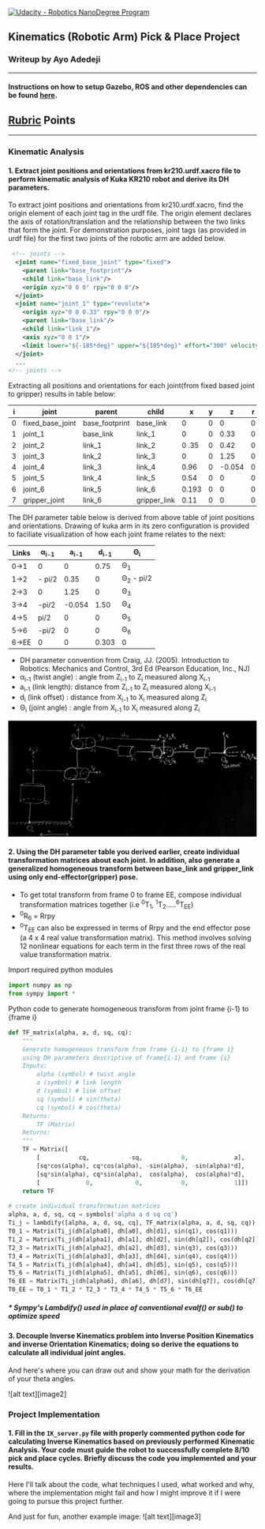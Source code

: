 [![Udacity - Robotics NanoDegree Program](https://s3-us-west-1.amazonaws.com/udacity-robotics/Extra+Images/RoboND_flag.png)](https://www.udacity.com/robotics)

## Kinematics (Robotic Arm) Pick & Place Project
### Writeup by Ayo Adedeji

---
#### Instructions on how to setup Gazebo, ROS and other dependencies can be found [here](./setup_guide.md).

## [Rubric](https://review.udacity.com/#!/rubrics/972/view) Points
---
### Kinematic Analysis
#### 1. Extract joint positions and orientations from kr210.urdf.xacro file to perform kinematic analysis of Kuka KR210 robot and derive its DH parameters.

To extract joint positions and orientations from kr210.urdf.xacro, find the origin element of each joint tag in the urdf file. The origin element declares the axis of rotation/translation and the relationship between the two links that form the joint. For demonstration purposes, joint tags (as provided in urdf file) for the first two joints of the robotic arm are added below.

```xml
 <!-- joints -->
  <joint name="fixed_base_joint" type="fixed">
    <parent link="base_footprint"/>
    <child link="base_link"/>
    <origin xyz="0 0 0" rpy="0 0 0"/>
  </joint>
  <joint name="joint_1" type="revolute">
    <origin xyz="0 0 0.33" rpy="0 0 0"/>
    <parent link="base_link"/>
    <child link="link_1"/>
    <axis xyz="0 0 1"/>
    <limit lower="${-185*deg}" upper="${185*deg}" effort="300" velocity="${123*deg}"/>
  </joint>
  ...
<!-- joints -->
```
Extracting all positions and orientations for each joint(from fixed based joint to gripper) results in table below:

i | joint | parent | child | x | y | z | r | p | y |
--- | --- | --- | --- | --- | --- | --- | --- | --- | --- |
0 | fixed_base_joint | base_footprint | base_link | 0 | 0 | 0 | 0 | 0 | 0 |
1 | joint_1 | base_link | link_1 | 0 | 0 | 0.33 | 0 | 0 | 0 |
2 | joint_2 | link_1 | link_2 | 0 .35| 0 | 0.42 | 0 | 0 | 0 |
3 | joint_3 | link_2 | link_3 | 0 | 0 | 1.25 | 0 | 0 | 0 |
4 | joint_4 | link_3 | link_4 | 0.96 | 0 | -0.054 | 0 | 0 | 0 |
5 | joint_5 | link_4 | link_5 | 0.54 | 0 | 0 | 0 | 0 | 0 |
6 | joint_6 | link_5 | link_6 | 0.193 | 0 | 0 | 0 | 0 | 0 |
7 | gripper_joint | link_6 | gripper_link | 0.11 | 0 | 0 | 0 | 0 | 0 |

The DH parameter table below is derived from above table of joint positions and orientations. Drawing of kuka arm in its zero configuration is provided to faciliate visualization of how each joint frame relates to the next:

Links | α<sub>i-1</sub> | a<sub>i-1</sub> | d<sub>i-1</sub> | Θ<sub>i</sub>
--- | --- | --- | --- | ---
0->1 | 0 | 0 | 0.75 | Θ<sub>1</sub>
1->2 | - pi/2 | 0.35 | 0 | Θ<sub>2</sub> - pi/2
2->3 | 0 | 1.25 | 0 | Θ<sub>3</sub>
3->4 |  -pi/2 | -0.054 | 1.50 | Θ<sub>4</sub>
4->5 | pi/2 | 0 | 0 | Θ<sub>5</sub>
5->6 | -pi/2 | 0 | 0 | Θ<sub>6</sub>
6->EE | 0 | 0 | 0.303 | 0

* DH parameter convention from Craig, JJ. (2005). Introduction to Robotics: Mechanics and Control, 3rd Ed (Pearson Education, Inc., NJ)
* α<sub>i-1</sub>  (twist angle) : angle from Z<sub>i-1</sub> to Z<sub>i</sub> measured along X<sub>i-1</sub>
* a<sub>i-1</sub> (link length): distance from Z<sub>i-1</sub> to Z<sub>i</sub> measured along X<sub>i-1</sub>
* d<sub>i</sub>  (link offset) : distance from X<sub>i-1</sub> to X<sub>i</sub> measured along Z<sub>i</sub>
* Θ<sub>i</sub>  (joint angle) : angle from X<sub>i-1</sub> to X<sub>i</sub> measured along Z<sub>i</sub>

<p align="center"> <img src="./misc_images/kuka_arm_zero_configuration.png"> </p>

#### 2. Using the DH parameter table you derived earlier, create individual transformation matrices about each joint. In addition, also generate a generalized homogeneous transform between base_link and gripper_link using only end-effector(gripper) pose.

* To get total transform from frame 0 to frame EE, compose individual transformation matrices together (i.e <sup>0</sup>T<sub>1</sub>, <sup>1</sup>T<sub>2</sub>…..<sup>6</sup>T<sub>EE</sub>)
* <sup>0</sup>R<sub>6</sub> = Rrpy
* <sup>0</sup>T<sub>EE</sub>  can also be expressed in terms of Rrpy and the end effector pose (a 4 x 4 real value transformation matrix). This method involves solving 12 nonlinear equations for each term in the first three rows of the real value transformation matrix.

Import required python modules
```python
import numpy as np
from sympy import *
```

Python code to generate homogeneous transform from joint frame {i-1} to {frame i}
```python
def TF_matrix(alpha, a, d, sq, cq):
    """
    Generate homogeneous transform from frame {i-1} to {frame i}
    using DH parameters descriptive of frame{i-1} and frame {i}
    Inputs:
        alpha (symbol) # twist angle
        a (symbol) # link length
        d (symbol) # link offset
        sq (symbol) # sin(theta)
        cq (symbol) # cos(theta)
    Returns:
        TF (Matrix)
    Returns:
    """
    TF = Matrix([
        [           cq,           -sq,           0,             a],
        [sq*cos(alpha), cq*cos(alpha), -sin(alpha), -sin(alpha)*d],
        [sq*sin(alpha), cq*sin(alpha),  cos(alpha),  cos(alpha)*d],
        [             0,            0,           0,             1]])
    return TF
```

```python
# create individual transformation matrices
alpha, a, d, sq, cq = symbols('alpha a d sq cq')
Ti_j = lambdify([alpha, a, d, sq, cq], TF_matrix(alpha, a, d, sq, cq))
T0_1 = Matrix(Ti_j(dh[alpha0], dh[a0], dh[d1], sin(q1), cos(q1)))
T1_2 = Matrix(Ti_j(dh[alpha1], dh[a1], dh[d2], sin(dh[q2]), cos(dh[q2])))
T2_3 = Matrix(Ti_j(dh[alpha2], dh[a2], dh[d3], sin(q3), cos(q3)))
T3_4 = Matrix(Ti_j(dh[alpha3], dh[a3], dh[d4], sin(q4), cos(q4)))
T4_5 = Matrix(Ti_j(dh[alpha4], dh[a4], dh[d5], sin(q5), cos(q5)))
T5_6 = Matrix(Ti_j(dh[alpha5], dh[a5], dh[d6], sin(q6), cos(q6)))
T6_EE = Matrix(Ti_j(dh[alpha6], dh[a6], dh[d7], sin(dh[q7]), cos(dh[q7])))
T0_EE = T0_1 * T1_2 * T2_3 * T3_4 * T4_5 * T5_6 * T6_EE
```

##### &ast; Sympy's Lambdify() used in place of conventional evalf() or sub() to optimize speed

#### 3. Decouple Inverse Kinematics problem into Inverse Position Kinematics and inverse Orientation Kinematics; doing so derive the equations to calculate all individual joint angles.

And here's where you can draw out and show your math for the derivation of your theta angles. 

![alt text][image2]

### Project Implementation

#### 1. Fill in the `IK_server.py` file with properly commented python code for calculating Inverse Kinematics based on previously performed Kinematic Analysis. Your code must guide the robot to successfully complete 8/10 pick and place cycles. Briefly discuss the code you implemented and your results. 


Here I'll talk about the code, what techniques I used, what worked and why, where the implementation might fail and how I might improve it if I were going to pursue this project further.  


And just for fun, another example image:
![alt text][image3]


